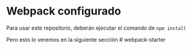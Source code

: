 # Webpack configurado

Para usar este repositorio, deberán ejecutar el comando de ```npm install```

Pero esto lo veremos en la siguiente sección
#   w e b p a c k - s t a r t e r  
 